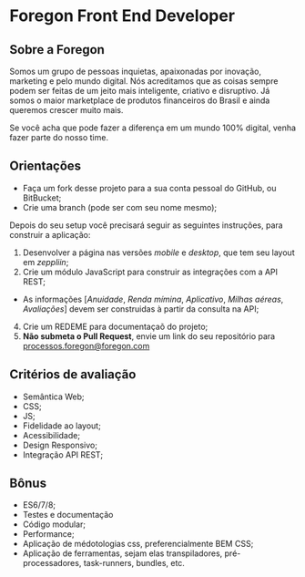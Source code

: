 Foregon Front End Developer
============================

Sobre a Foregon
-----
Somos um grupo de pessoas inquietas, apaixonadas por inovação, marketing e pelo mundo digital. Nós acreditamos que as coisas sempre podem ser feitas de um jeito mais inteligente, criativo e disruptivo. Já somos o maior marketplace de produtos financeiros do Brasil e ainda queremos crescer muito mais.

Se você acha que pode fazer a diferença em um mundo 100% digital, venha fazer parte do nosso time.

Orientações
-----
* Faça um fork desse projeto para a sua conta pessoal do GitHub, ou BitBucket;
* Crie uma branch (pode ser com seu nome mesmo);

Depois do seu setup você precisará seguir as seguintes instruções, para construir a aplicação:

1. Desenvolver a página nas versões *mobile* e *desktop*, que tem seu layout em *zeppliin*;
2. Crie um módulo JavaScript para construir as integrações com a API REST;
  * As informações [*Anuidade*, *Renda mímina*, *Aplicativo*, *Milhas aéreas*, *Avaliações*] devem ser construidas à partir da consulta na API;
4. Crie um REDEME para documentaçaõ do projeto;
3. **Não submeta o Pull Request**, envie um link do seu repositório para processos.foregon@foregon.com

Critérios de avaliação
-----
* Semântica Web;
* CSS;
* JS;
* Fidelidade ao layout;
* Acessibilidade;
* Design Responsivo;
* Integração API REST;

Bônus
-----
* ES6/7/8;
* Testes e documentação
* Código modular;
* Performance;
* Aplicação de médotologias css, preferencialmente BEM CSS;
* Aplicação de ferramentas, sejam elas transpiladores, pré-processadores, task-runners, bundles, etc.
